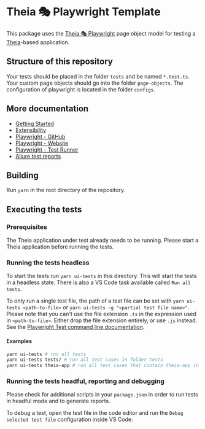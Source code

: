 # Theia 🎭 Playwright Template

This package uses the [Theia 🎭 Playwright](https://github.com/eclipse-theia/theia/tree/master/examples/playwright) page object model for testing a [Theia](https://github.com/eclipse-theia/theia)-based application.

## Structure of this repository

Your tests should be placed in the folder `tests` and be named `*.test.ts`.
Your custom page objects should go into the folder `page-objects`.
The configuration of playwright is located in the folder `configs`.

## More documentation

- [Getting Started](https://github.com/eclipse-theia/theia/tree/master/examples/playwright/docs/GETTING_STARTED.md)
- [Extensibility](https://github.com/eclipse-theia/theia/tree/master/examples/playwright/docs/EXTENSIBILITY.md)
- [Playwright - GitHub](https://github.com/microsoft/playwright)
- [Playwright - Website](https://playwright.dev)
- [Playwright - Test Runner](https://playwright.dev/docs/intro)
- [Allure test reports](https://github.com/allure-framework/allure2)

## Building

Run `yarn` in the root directory of the repository.

## Executing the tests

### Prerequisites

The Theia application under test already needs to be running.
Please start a Theia application before running the tests.

### Running the tests headless

To start the tests run `yarn ui-tests` in this directory.
This will start the tests in a headless state.
There is also a VS Code task available called `Run all tests`.

To only run a single test file, the path of a test file can be set with `yarn ui-tests <path-to-file>` or `yarn ui-tests -g "<partial test file name>"`.
Please note that you can't use the file extension `.ts` in the expression used in `<path-to-file>`.
Either drop the file extension entirely, or use `.js` instead.
See the [Playwright Test command line documentation](https://playwright.dev/docs/intro#command-line).

#### Examples

```bash
yarn ui-tests # run all tests
yarn ui-tests tests/ # run all test cases in folder tests
yarn ui-tests theia-app # run all test cases that contain theia-app in their path name
```

### Running the tests headful, reporting and debugging

Please check for additional scripts in your `package.json` in order to run tests in headful mode and to generate reports.

To debug a test, open the test file in the code editor and run the `Debug selected test file` configuration inside VS Code.
